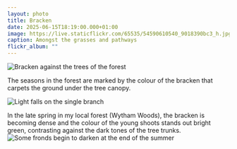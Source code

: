 ```yaml
---
layout: photo
title: Bracken
date: 2025-06-15T18:19:00.000+01:00
image: https://live.staticflickr.com/65535/54590610540_9018390bc3_h.jpg
caption: Amongst the grasses and pathways
flickr_album: ""
---
```

![Bracken against the trees of the forest](https://live.staticflickr.com/65535/54590661168_c4fcab8bb1_h.jpg)

The seasons in the forest are marked by the colour of the bracken that carpets the ground under the tree canopy. 

![Light falls on the single branch](https://live.staticflickr.com/65535/54590742533_173b82936d_h.jpg)

In the late spring in my local forest (Wytham Woods), the bracken is becoming dense and the colour of the young shoots stands out bright green, contrasting against the dark tones of the tree trunks.
![Some fronds begin to darken at the end of the summer](https://live.staticflickr.com/65535/54590942799_3380767cd1_h.jpg)
